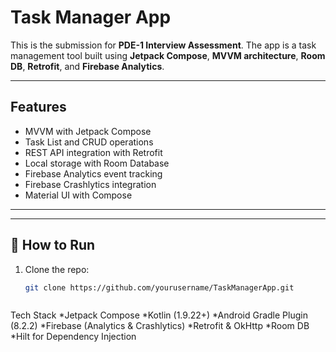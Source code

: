 # Task Manager App

This is the submission for **PDE-1 Interview Assessment**. The app is a task management tool built using **Jetpack Compose**, **MVVM architecture**, **Room DB**, **Retrofit**, and **Firebase Analytics**.

---

##  Features

-  MVVM with Jetpack Compose
-  Task List and CRUD operations
-  REST API integration with Retrofit
-  Local storage with Room Database
-  Firebase Analytics event tracking
-  Firebase Crashlytics integration
-  Material UI with Compose

---
---

## 🚀 How to Run

1. Clone the repo:
   ```bash
   git clone https://github.com/yourusername/TaskManagerApp.git



Tech Stack
*Jetpack Compose
*Kotlin (1.9.22+)
*Android Gradle Plugin (8.2.2)
*Firebase (Analytics & Crashlytics)
*Retrofit & OkHttp
*Room DB
*Hilt for Dependency Injection
